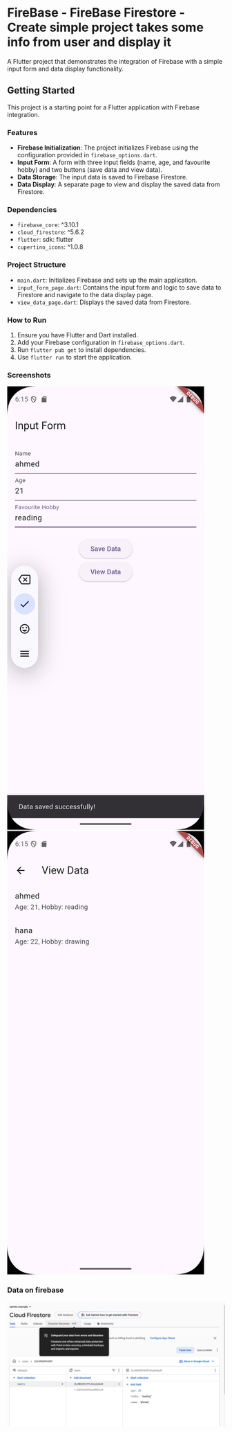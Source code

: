 # FireBase - FireBase Firestore - Create simple project takes some info from user and display it

A Flutter project that demonstrates the integration of Firebase with a simple input form and data display functionality.

## Getting Started

This project is a starting point for a Flutter application with Firebase integration.

### Features

- **Firebase Initialization**: The project initializes Firebase using the configuration provided in `firebase_options.dart`.
- **Input Form**: A form with three input fields (name, age, and favourite hobby) and two buttons (save data and view data).
- **Data Storage**: The input data is saved to Firebase Firestore.
- **Data Display**: A separate page to view and display the saved data from Firestore.

### Dependencies

- `firebase_core`: ^3.10.1
- `cloud_firestore`: ^5.6.2
- `flutter`: sdk: flutter
- `cupertino_icons`: ^1.0.8

### Project Structure

- `main.dart`: Initializes Firebase and sets up the main application.
- `input_form_page.dart`: Contains the input form and logic to save data to Firestore and navigate to the data display page.
- `view_data_page.dart`: Displays the saved data from Firestore.

### How to Run

1. Ensure you have Flutter and Dart installed.
2. Add your Firebase configuration in `firebase_options.dart`.
3. Run `flutter pub get` to install dependencies.
4. Use `flutter run` to start the application.

### Screenshots
![alt text](Screenshot_1738426505.png)
![alt text](Screenshot_1738426509.png) 

### Data on firebase
![alt text](image.png)